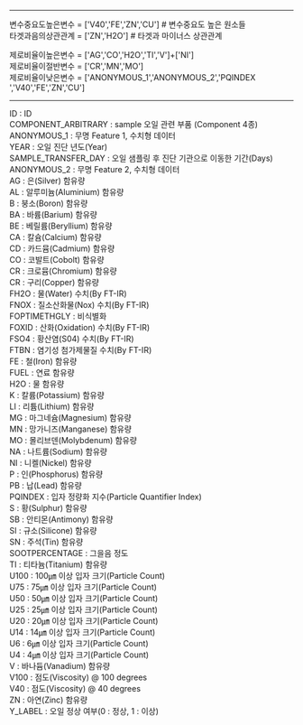****

변수중요도높은변수 = ['V40','FE','ZN','CU'] # 변수중요도 높은 원소들 <br>
타겟과음의상관관계 = ['ZN','H2O'] # 타겟과 마이너스 상관관계 <br>

제로비율이높은변수 = ['AG','CO','H2O','TI','V']+['NI']<br>
제로비율이절반변수 = ['CR','MN','MO']<br>
제로비율이낮은변수 = ['ANONYMOUS_1','ANONYMOUS_2','PQINDEX ','V40','FE','ZN','CU']<br>

****

ID : ID<br>
COMPONENT_ARBITRARY : sample 오일 관련 부품 (Component 4종)<br>
ANONYMOUS_1 : 무명 Feature 1, 수치형 데이터<br>
YEAR : 오일 진단 년도(Year)<br>
SAMPLE_TRANSFER_DAY : 오일 샘플링 후 진단 기관으로 이동한 기간(Days)<br>
ANONYMOUS_2 : 무명 Feature 2, 수치형 데이터<br>
AG : 은(Silver) 함유량<br>
AL : 알루미늄(Aluminium) 함유량<br>
B : 붕소(Boron) 함유량<br>
BA : 바륨(Barium) 함유량<br>
BE : 베릴륨(Beryllium) 함유량<br>
CA : 칼슘(Calcium) 함유량<br>
CD : 카드뮴(Cadmium) 함유량<br>
CO : 코발트(Cobolt) 함유량<br>
CR : 크로뮴(Chromium) 함유량<br>
CR : 구리(Copper) 함유량<br>
FH2O : 물(Water) 수치(By FT-IR)<br>
FNOX : 질소산화물(Nox) 수치(By FT-IR)<br>
FOPTIMETHGLY : 비식별화<br>
FOXID : 산화(Oxidation) 수치(By FT-IR)<br>
FSO4 : 황산염(S04) 수치(By FT-IR)<br>
FTBN : 염기성 첨가제물질 수치(By FT-IR)<br>
FE : 철(Iron) 함유량<br>
FUEL : 연료 함유량<br>
H2O : 물 함유량<br>
K : 칼륨(Potassium) 함유량<br>
LI : 리튬(Lithium) 함유량<br>
MG : 마그네슘(Magnesium) 함유량<br>
MN : 망가니즈(Manganese) 함유량<br>
MO : 몰리브덴(Molybdenum) 함유량<br>
NA : 나트륨(Sodium) 함유량<br>
NI : 니켈(Nickel) 함유량<br>
P : 인(Phosphorus) 함유량<br>
PB : 납(Lead) 함유량<br>
PQINDEX : 입자 정량화 지수(Particle Quantifier Index)<br>
S : 황(Sulphur) 함유량<br>
SB : 안티몬(Antimony) 함유량<br>
SI : 규소(Silicone) 함유량<br>
SN : 주석(Tin) 함유량<br>
SOOTPERCENTAGE : 그을음 정도<br>
TI : 티타늄(Titanium) 함유량<br>
U100 : 100㎛ 이상 입자 크기(Particle Count)<br>
U75 : 75㎛ 이상 입자 크기(Particle Count)<br>
U50 : 50㎛ 이상 입자 크기(Particle Count)<br>
U25 : 25㎛ 이상 입자 크기(Particle Count)<br>
U20 : 20㎛ 이상 입자 크기(Particle Count)<br>
U14 : 14㎛ 이상 입자 크기(Particle Count)<br>
U6 : 6㎛ 이상 입자 크기(Particle Count)<br>
U4 : 4㎛ 이상 입자 크기(Particle Count)<br>
V : 바나듐(Vanadium) 함유량<br>
V100 : 점도(Viscosity) @ 100 degrees<br>
V40 : 점도(Viscosity) @ 40 degrees<br>
ZN : 아연(Zinc) 함유량<br>
Y_LABEL : 오일 정상 여부(0 : 정상, 1 : 이상)<br>
